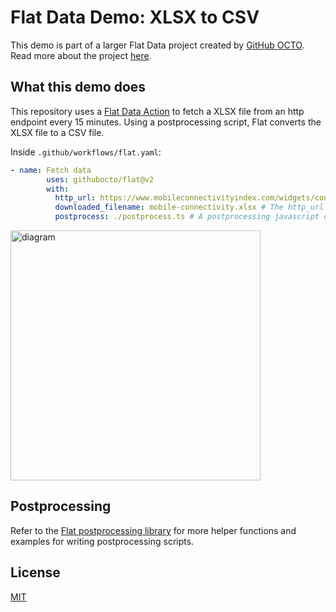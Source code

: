 # Flat Data Demo: XLSX to CSV

This demo is part of a larger Flat Data project created by [GitHub OCTO](https://octo.github.com/). Read more about the project [here](https://octo.github.com/projects/flat-data).

## What this demo does

This repository uses a [Flat Data Action](https://octo.github.com/blog/flat-data) to fetch a XLSX file from an http endpoint every 15 minutes. Using a postprocessing script, Flat converts the XLSX file to a CSV file.

Inside `.github/workflows/flat.yaml`:
```yaml
- name: Fetch data
        uses: githubocto/flat@v2
        with:
          http_url: https://www.mobileconnectivityindex.com/widgets/connectivityIndex/excel/MCI_Data_2020.xlsx
          downloaded_filename: mobile-connectivity.xlsx # The http_url gets saved and renamed in our repository as this file
          postprocess: ./postprocess.ts # A postprocessing javascript or typescript file written in Deno
```

<img src="https://raw.githubusercontent.com/githubocto/flat-demo-xlsx/readme-assets/assets/diagram.png" alt="diagram" width="400"/>

## Postprocessing

Refer to the [Flat postprocessing library](https://github.com/githubocto/flat-postprocessing) for more helper functions and examples for writing postprocessing scripts.

## License

[MIT](LICENSE)
